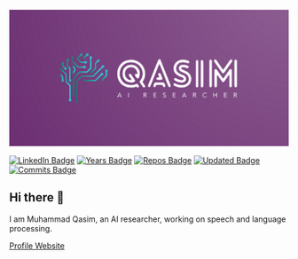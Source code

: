 [![Qasim's GitHub Banner](images/banner.png)](https://mqacim.github.io)

<!--[![Visits Badge](https://badges.pufler.dev/visits/mqacim/mqacim)](https://mqacim.github.io)-->
[![LinkedIn Badge](https://img.shields.io/badge/LinkedIn-Profile-informational?style=flat&logo=linkedin&logoColor=white&color=0D76A8)](https://www.linkedin.com/in/m-qasim/)
[![Years Badge](https://badges.pufler.dev/years/mqacim)](https://mqacim.github.io)
[![Repos Badge](https://badges.pufler.dev/repos/mqacim)](https://mqacim.github.io)
[![Updated Badge](https://badges.pufler.dev/updated/mqacim/badge-it)](https://mqacim.github.io)
[![Commits Badge](https://badges.pufler.dev/commits/monthly/mqacim)](https://mqacim.github.io)


## Hi there 👋

I am Muhammad Qasim, an AI researcher, working on speech and language processing. 

[Profile Website](https://mqacim.github.io/)


<!--
**mqacim/mqacim** is a ✨ _special_ ✨ repository because its `README.md` (this file) appears on your GitHub profile.

Here are some ideas to get you started:

- 🔭 I’m currently working on ...
- 🌱 I’m currently learning ...
- 👯 I’m looking to collaborate on ...
- 🤔 I’m looking for help with ...
- 💬 Ask me about ...
- 📫 How to reach me: ...
- 😄 Pronouns: ...
- ⚡ Fun fact: ...
-->
